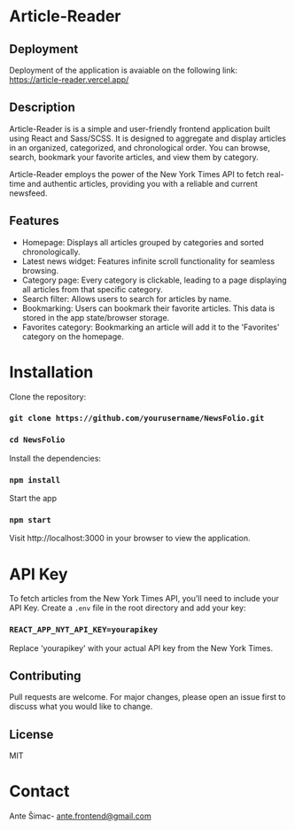# Article-Reader

## Deployment

Deployment of the application is avaiable on the following link: https://article-reader.vercel.app/

## Description

Article-Reader is is a simple and user-friendly frontend application built using React and Sass/SCSS. It is designed to aggregate and display articles in an organized, categorized, and chronological order. You can browse, search, bookmark your favorite articles, and view them by category.

Article-Reader employs the power of the New York Times API to fetch real-time and authentic articles, providing you with a reliable and current newsfeed.

## Features

- Homepage: Displays all articles grouped by categories and sorted chronologically.
- Latest news widget: Features infinite scroll functionality for seamless browsing.
- Category page: Every category is clickable, leading to a page displaying all articles from that specific category.
- Search filter: Allows users to search for articles by name.
- Bookmarking: Users can bookmark their favorite articles. This data is stored in the app state/browser storage.
- Favorites category: Bookmarking an article will add it to the 'Favorites' category on the homepage.

# Installation

Clone the repository:

### `git clone https://github.com/yourusername/NewsFolio.git`

### `cd NewsFolio`

Install the dependencies:

### `npm install`

Start the app

### `npm start`

Visit http://localhost:3000 in your browser to view the application.

# API Key

To fetch articles from the New York Times API, you'll need to include your API Key. Create a `.env` file in the root directory and add your key:

### `REACT_APP_NYT_API_KEY=yourapikey`

Replace 'yourapikey' with your actual API key from the New York Times.

## Contributing

Pull requests are welcome. For major changes, please open an issue first to discuss what you would like to change.

## License

MIT

# Contact

Ante Šimac- ante.frontend@gmail.com
